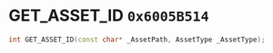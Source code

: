 # GET_ASSET_ID `0x6005B514`

```cpp
int GET_ASSET_ID(const char* _AssetPath, AssetType _AssetType);
```